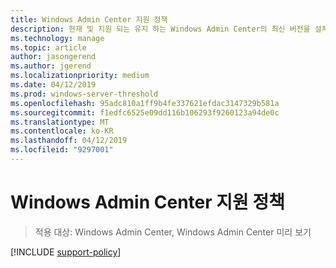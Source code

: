 ```yaml
---
title: Windows Admin Center 지원 정책
description: 현재 및 지원 되는 유지 하는 Windows Admin Center의 최신 버전을 설치 하는 빈도에 대해 알아봅니다.
ms.technology: manage
ms.topic: article
author: jasongerend
ms.author: jgerend
ms.localizationpriority: medium
ms.date: 04/12/2019
ms.prod: windows-server-threshold
ms.openlocfilehash: 95adc810a1ff9b4fe337621efdac3147329b581a
ms.sourcegitcommit: f1edfc6525e09dd116b106293f9260123a94de0c
ms.translationtype: MT
ms.contentlocale: ko-KR
ms.lasthandoff: 04/12/2019
ms.locfileid: "9297001"
---
```

# Windows Admin Center 지원 정책

>적용 대상: Windows Admin Center, Windows Admin Center 미리 보기

[!INCLUDE [support-policy](../includes/support-policy.md)]